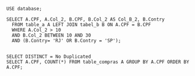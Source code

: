     USE database;
    
    SELECT A.CPF, A.Col_2, B.CPF, B.Col_2 AS Col_B_2, B.Contry
      FROM table_a A LEFT JOIN tabel_b B ON A.CPF = B.CPF
      WHERE A.Col_2 > 10 
      AND B.Col_2 BETWEEN 10 AND 30
      AND (B.Contry= 'RJ' OR B.Contry = 'SP');

    
    SELECT DISTINCT = No Duplicated
    SELECT A.CPF, COUNT(*) FROM table_compras A GROUP BY A.CPF ORDER BY A.CPF;

    
